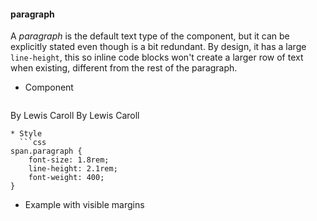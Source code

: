 #### paragraph

A *paragraph* is the default text type of the component, but it can be explicitly stated even though is a bit redundant. By design, it has a large `line-height`, this so inline code blocks won't create a larger row of text when existing, different from the rest of the paragraph.

* Component
  ```html
<Text>By Lewis Caroll</Text>
<Text type="paragraph">By Lewis Caroll</Text>
```
* Style
  ```css
span.paragraph {
	font-size: 1.8rem;
	line-height: 2.1rem;
	font-weight: 400;
}
```
* Example with visible margins